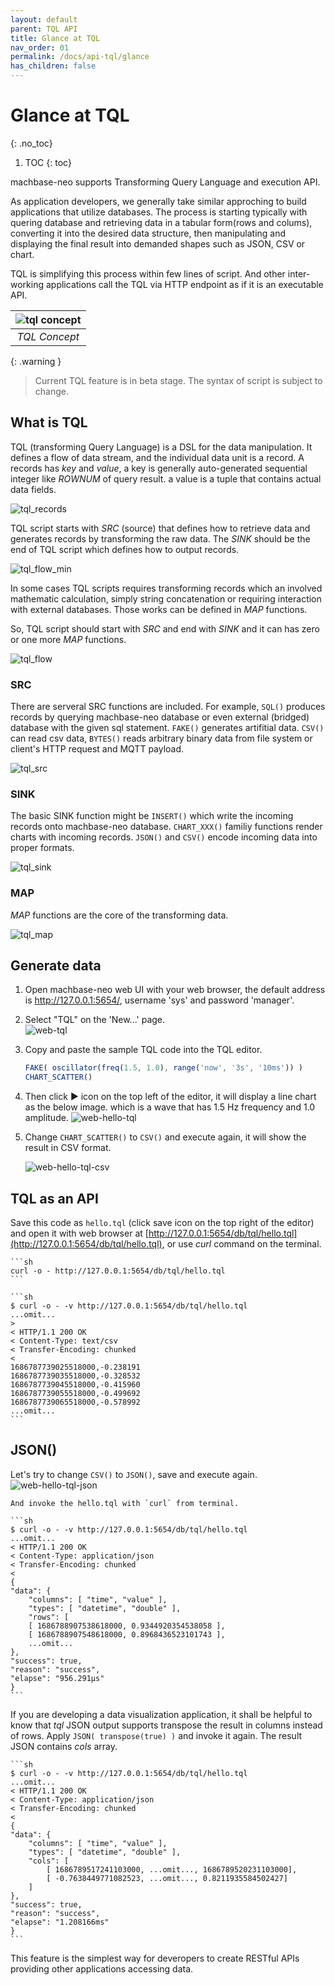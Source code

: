 ```yaml
---
layout: default
parent: TQL API
title: Glance at TQL
nav_order: 01
permalink: /docs/api-tql/glance
has_children: false
---
```


# Glance at TQL
{: .no_toc}

1. TOC
{: toc}

machbase-neo supports Transforming Query Language and execution API.

As application developers, we generally take similar approching to build applications that utilize databases.
The process is starting typically with quering database and retrieving data in a tabular form(rows and colums), converting it into the desired data structure,
then manipulating and displaying the final result into demanded shapes such as JSON, CSV or chart.

TQL is simplifying this process within few lines of script. And other inter-working applications call the TQL via HTTP endpoint as if it is an executable API.


| ![tql concept](/assets/img/tql-concept.png) | 
|:--:| 
| *TQL Concept* |

{: .warning }
> Current TQL feature is in beta stage. The syntax of script is subject to change.

## What is TQL

TQL (transforming Query Language) is a DSL for the data manipulation.
It defines a flow of data stream, and the individual data unit is a record.
A records has *key* and *value*, a key is generally auto-generated sequential integer like *ROWNUM* of query result.
a value is a tuple that contains actual data fields.

![tql_records](./img/tql_records.jpg)

TQL script starts with *SRC* (source) that defines how to retrieve data and generates records by transforming the raw data. The *SINK* should be the end of TQL script which defines how to output records.

![tql_flow_min](./img/tql_flow_min.jpg)

In some cases TQL scripts requires transforming records which an involved mathematic calculation, simply string concatenation or requiring interaction with external databases.
Those works can be defined in *MAP* functions.

So, TQL script should start with *SRC* and end with *SINK* and it can has zero or one more *MAP* functions.

![tql_flow](./img/tql_flow.jpg)

### SRC

There are serveral SRC functions are included. For example, `SQL()` produces records by querying machbase-neo database or even external (bridged) database with the given sql statement. `FAKE()` generates artifitial data. `CSV()` can read csv data, `BYTES()` reads arbitrary binary data from file system or client's HTTP request and MQTT payload.

![tql_src](./img/tql_src.jpg)

### SINK

The basic SINK function might be `INSERT()` which write the incoming records onto machbase-neo database. `CHART_XXX()` familiy functions render charts with incoming records. `JSON()` and `CSV()` encode incoming data into proper formats.

![tql_sink](./img/tql_sink.jpg)

### MAP

*MAP* functions are the core of the transforming data.

![tql_map](./img/tql_map.jpg)

## Generate data

1. Open machbase-neo web UI with your web browser, the default address is http://127.0.0.1:5654/, username 'sys' and password 'manager'.
2. Select "TQL" on the 'New...' page.
<br/>![web-tql](/assets/img/web-tql.jpg)

3. Copy and paste the sample TQL code into the TQL editor.
    ```js
    FAKE( oscillator(freq(1.5, 1.0), range('now', '3s', '10ms')) )
    CHART_SCATTER()
    ```
4. Then click ▶︎ icon on the top left of the editor, it will display a line chart as the below image.
    which is a wave that has 1.5 Hz frequency and 1.0 amplitude.
    ![web-hello-tql](/assets/img/web-hello-tql.jpg)
5. Change `CHART_SCATTER()` to `CSV()` and execute again, it will show the result in CSV format.

    ![web-hello-tql-csv](/assets/img/web-hello-tql-csv.jpg)

## TQL as an API

Save this code as `hello.tql` (click save icon on the top right of the editor) and open it with web browser at [http://127.0.0.1:5654/db/tql/hello.tql](http://127.0.0.1:5654/db/tql/hello.tql), or use *curl* command on the terminal.

    ```sh
    curl -o - http://127.0.0.1:5654/db/tql/hello.tql
    ```

    ```sh
    $ curl -o - -v http://127.0.0.1:5654/db/tql/hello.tql
    ...omit...
    >
    < HTTP/1.1 200 OK
    < Content-Type: text/csv
    < Transfer-Encoding: chunked
    <
    1686787739025518000,-0.238191
    1686787739035518000,-0.328532
    1686787739045518000,-0.415960
    1686787739055518000,-0.499692
    1686787739065518000,-0.578992
    ...omit...
    ```

## JSON()

Let's try to change `CSV()` to `JSON()`, save and execute again.
    ![web-hello-tql-json](/assets/img/web-hello-tql-json.jpg)

    And invoke the hello.tql with `curl` from terminal.

    ```sh
    $ curl -o - -v http://127.0.0.1:5654/db/tql/hello.tql
    ...omit...
    < HTTP/1.1 200 OK
    < Content-Type: application/json
    < Transfer-Encoding: chunked
    <
    {
    "data": {
        "columns": [ "time", "value" ],
        "types": [ "datetime", "double" ],
        "rows": [
        [ 1686788907538618000, 0.9344920354538058 ],
        [ 1686788907548618000, 0.8968436523101743 ],
        ...omit...
    },
    "success": true,
    "reason": "success",
    "elapse": "956.291µs"
    }
    ```

If you are developing a data visualization application, it shall be helpful to know that *tql* JSON output supports transpose the result in columns instead of rows. Apply `JSON( transpose(true) )` and invoke it again. The result JSON contains *cols* array.

    ```sh
    $ curl -o - -v http://127.0.0.1:5654/db/tql/hello.tql
    ...omit...
    < HTTP/1.1 200 OK
    < Content-Type: application/json
    < Transfer-Encoding: chunked
    <
    {
    "data": {
        "columns": [ "time", "value" ],
        "types": [ "datetime", "double" ],
        "cols": [
            [ 1686789517241103000, ...omit..., 1686789520231103000],
            [ -0.7638449771082523, ...omit..., 0.8211935584502427]
        ]
    },
    "success": true,
    "reason": "success",
    "elapse": "1.208166ms"
    }
    ```

This feature is the simplest way for deveropers to create RESTful APIs providing other applications accessing data.

